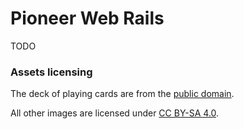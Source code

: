 # Pioneer Web Rails

TODO



### Assets licensing

The deck of playing cards are from the [public domain](https://tekeye.uk/playing_cards/svg-playing-cards).

All other images are licensed under [CC BY-SA 4.0](https://creativecommons.org/licenses/by-sa/4.0/?ref=chooser-v1).